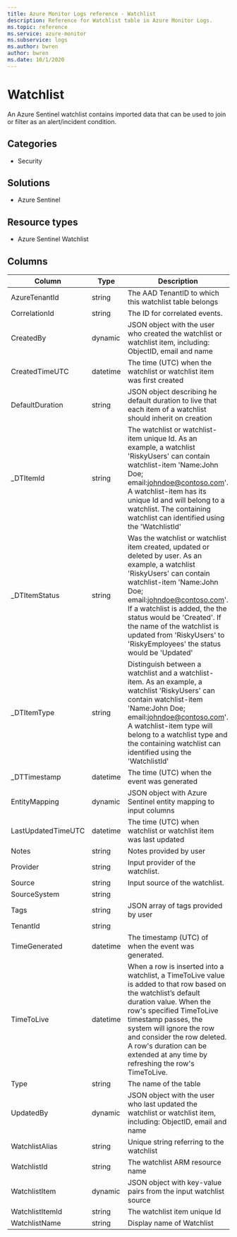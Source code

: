 ```yaml
---
title: Azure Monitor Logs reference - Watchlist
description: Reference for Watchlist table in Azure Monitor Logs.
ms.topic: reference
ms.service: azure-monitor
ms.subservice: logs
ms.author: bwren
author: bwren
ms.date: 10/1/2020
---
```


# Watchlist

 An Azure Sentinel watchlist contains imported data that can be used to join or filter as an alert/incident condition.

## Categories

- Security
## Solutions

- Azure Sentinel
## Resource types

- Azure Sentinel Watchlist




## Columns

|Column|Type|Description|
|---|---|---|
|AzureTenantId|string|The AAD TenantID to which this watchlist table belongs|
|CorrelationId|string|The ID for correlated events.|
|CreatedBy|dynamic|JSON object with the user who created the watchlist or watchlist item, including: ObjectID, email and name|
|CreatedTimeUTC|datetime|The time (UTC) when the watchlist or watchlist item was first created|
|DefaultDuration|string|JSON object describing he default duration to live that each item of a watchlist should inherit on creation|
|_DTItemId|string|The watchlist or watchlist-item unique Id. As an example, a watchlist 'RiskyUsers' can contain watchlist-item 'Name:John Doe; email:johndoe@contoso.com'. A watchlist-item has its unique Id and will belong to a watchlist. The containing watchlist can identified using the 'WatchlistId'|
|_DTItemStatus|string|Was the watchlist or watchlist item created, updated or deleted by user. As an example, a watchlist 'RiskyUsers' can contain watchlist-item 'Name:John Doe; email:johndoe@contoso.com'. If a watchlist is added, the the status would be 'Created'. If the name of the watchlist is updated from 'RiskyUsers' to 'RiskyEmployees' the status would be 'Updated' |
|_DTItemType|string|Distinguish between a watchlist and a watchlist-item. As an example, a watchlist 'RiskyUsers' can contain watchlist-item 'Name:John Doe; email:johndoe@contoso.com'. A watchlist-item type will belong to a watchlist type and the containing watchlist can identified using the 'WatchlistId'|
|_DTTimestamp|datetime|The time (UTC) when the event was generated|
|EntityMapping|dynamic|JSON object with Azure Sentinel entity mapping to input columns|
|LastUpdatedTimeUTC|datetime|The time (UTC) when watchlist or watchlist item was last updated|
|Notes|string|Notes provided by user|
|Provider|string|Input provider of the watchlist.|
|Source|string|Input source of the watchlist.|
|SourceSystem|string||
|Tags|string|JSON array of tags provided by user|
|TenantId|string||
|TimeGenerated|datetime|The timestamp (UTC) of when the event was generated.|
|TimeToLive|datetime|When a row is inserted into a watchlist, a TimeToLive value is added to that row based on the watchlist’s default duration value. When the row's specified TimeToLive timestamp passes, the system will ignore the row and consider the row deleted. A row's duration can be extended at any time by refreshing the row's TimeToLive.|
|Type|string|The name of the table|
|UpdatedBy|dynamic|JSON object with the user who last updated the watchlist or watchlist item, including: ObjectID, email and name|
|WatchlistAlias|string|Unique string referring to the watchlist|
|WatchlistId|string|The watchlist ARM resource name|
|WatchlistItem|dynamic|JSON object with key-value pairs from the input watchlist source|
|WatchlistItemId|string|The watchlist item unique Id|
|WatchlistName|string|Display name of Watchlist|
